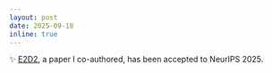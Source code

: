 ```yaml
---
layout: post
date: 2025-09-18
inline: true
---
```


:sparkles: [E2D2](), a paper I co-authored, has been accepted to NeurIPS 2025.